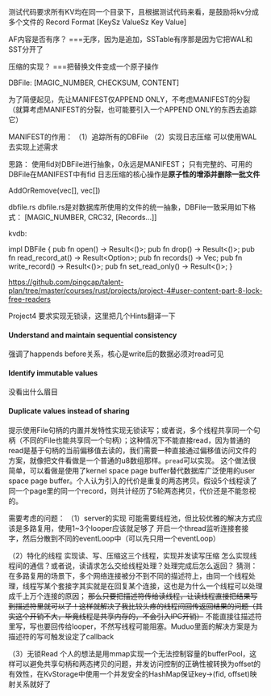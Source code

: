 测试代码要求所有KV均在同一个目录下，且根据测试代码来看，是鼓励将kv分成多个文件的
Record Format [KeySz ValueSz Key Value]


AF内容是否有序？
===无序，因为是追加，SSTable有序那是因为它把WAL和SST分开了


压缩的实现？
===把替换文件变成一个原子操作


DBFile:
[MAGIC_NUMBER, CHECKSUM, CONTENT]


为了简便起见，先让MANIFEST仅APPEND ONLY，不考虑MANIFEST的分裂（就算考虑MANIFEST的分裂，也可能要引入一个APPEND ONLY的东西去追踪它）


MANIFEST的作用：
（1）追踪所有的DBFile
（2）实现日志压缩
可以使用WAL去实现上述需求


思路：
使用fid对DBFile进行抽象，0永远是MANIFEST；
只有完整的、可用的DBFile在MANIFEST中有fid
日志压缩的核心操作是**原子性的增添并删除一批文件**


AddOrRemove(vec[], vec[])

dbfile.rs
dbfile.rs是对数据库所使用的文件的统一抽象，DBFile一致采用如下格式：
[MAGIC_NUMBER, CRC32, [Records...]]


kvdb:


impl DBFile<RecordType> {
    pub fn open() -> Result<()>;
    pub fn drop() -> Result<()>;
    pub fn read_record_at() -> Result<Option<RecordType>>;
    pub fn records() -> Vec<RecordType>;
    pub fn write_record() -> Result<()>;
    pub fn set_read_only() -> Result<()>;
}



https://github.com/pingcap/talent-plan/tree/master/courses/rust/projects/project-4#user-content-part-8-lock-free-readers

Project4 要求实现无锁读，这里把几个Hints翻译一下


#### Understand and maintain sequential consistency
强调了happends before关系，核心是write后的数据必须对read可见

#### Identify immutable values
没看出什么眉目

#### Duplicate values instead of sharing
提示使用File句柄的内置并发特性实现无锁读写；或者说，多个线程共享同一个句柄（不同的File也能共享同一个句柄）；这种情况下不能直接read，因为普通的read是基于句柄的当前偏移值去读的，我们需要一种直接通过偏移值访问文件的方案，就像把文件看做是一个普通的u8数组那样。`pread`可以实现。
这个做法很简单，可以看做是使用了kernel space page buffer替代数据库广泛使用的user space page buffer。个人认为引入的代价是重复的两态拷贝。假设5个线程读了同一个page里的同一个record，则共计经历了5轮两态拷贝，代价还是不能忽视的。



需要考虑的问题：
（1）server的实现
可能需要线程池，但比较优雅的解决方式应该是多路复用，使用1~3个looper应该就足够了
开启一个thread监听连接套接字，然后分散到不同的eventLoop中（可以先只用一个eventLoop）


（2）特化的线程
实现读、写、压缩这三个线程，实现并发读写压缩
怎么实现线程间的通信？或者说，读请求怎么交给线程处理？处理完成后怎么返回？
猜测：在多路复用的场景下，多个网络连接被分不到不同的描述符上，由同一个线程处理，线程写某个套接字其实就是在回复某个连接，这也是为什么一个线程可以处理成千上万个连接的原因；
~~那么只要把描述符传给读线程，让读线程直接把结果写到描述符里就可以了！这样就解决了我比较头疼的线程间回传返回结果的问题（其实这个开销不大，毕竟线程是共享内存的，不会引入IPC开销）~~
不能直接往描述符里写，写也要回传给looper，不然写线程可能阻塞。Muduo里面的解决方案是为描述符的写可触发设定了callback



（3）无锁Read
个人的想法是用mmap实现一个无法控制容量的bufferPool，这样可以避免共享句柄和两态拷贝的问题，并发访问控制的正确性被转换为offset的有效性，在KvStorage中使用一个并发安全的HashMap保证key->(fid, offset)映射关系就好了

